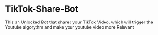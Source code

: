 # TikTok-Share-Bot

This an Unlocked Bot that shares your TikTok Video, which will trigger the Youtube algorythm and make your youtube video more Relevant




